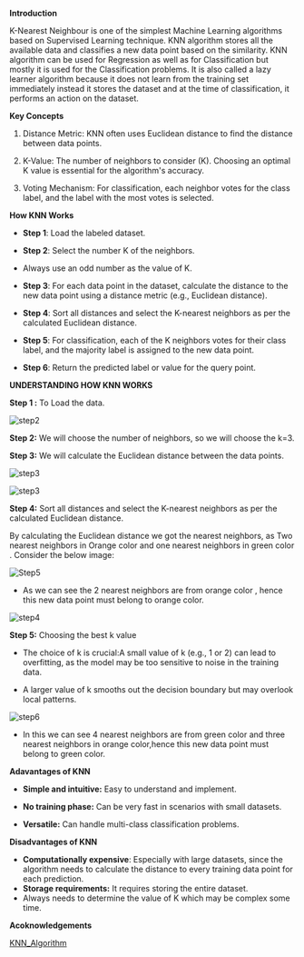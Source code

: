 **Introduction**

K-Nearest Neighbour is one of the simplest Machine Learning algorithms based on Supervised Learning technique. KNN algorithm stores all the available data and classifies a new data point based on the similarity. KNN algorithm can be used for Regression as well as for Classification but mostly it is used for the Classification problems. It is also called a lazy learner algorithm because it does not learn from the training set immediately instead it stores the dataset and at the time of classification, it performs an action on the dataset.

**Key Concepts** 

1.	Distance Metric: KNN often uses Euclidean distance to find the distance between data points.
   
3.	K-Value: The number of neighbors to consider (K). Choosing an optimal K value is essential for the algorithm's accuracy.
    
5.	Voting Mechanism: For classification, each neighbor votes for the class label, and the label with the most votes is selected.

**How KNN Works**

- **Step 1**: Load the labeled dataset.

- 	**Step 2**: Select the number K of the neighbors.
- 	Always use an odd number as the value of K.

- **Step 3**: For each data point in the dataset, calculate the distance to the new data point using a distance metric (e.g., Euclidean distance).

- **Step 4**: Sort all distances and select the K-nearest neighbors as per the calculated Euclidean distance.

- **Step 5**: For classification, each of the K neighbors votes for their class label, and the majority label is assigned to the new data point.

- **Step 6**: Return the predicted label or value for the query point.

**UNDERSTANDING HOW KNN WORKS**

**Step 1 :** To Load the data.

![step2](https://github.com/user-attachments/assets/1c777c73-fe57-4d30-a9ed-ab6807a9ad34)


**Step 2:** We will choose the number of neighbors, so we will choose the k=3.

**Step 3:** We will calculate the Euclidean distance between the data points. 

![step3](https://github.com/user-attachments/assets/2ceb6256-4331-4176-b0cf-1758b9aec764)

​![step3](https://github.com/user-attachments/assets/22e756cf-61bc-4ddc-99d6-fd4a0b0a008f)

**Step 4:** Sort all distances and select the K-nearest neighbors as per the calculated Euclidean distance.

By calculating the Euclidean distance we got the nearest neighbors, as Two nearest neighbors in Orange  color and one nearest neighbors in green color . Consider the below image:

![Step5](https://github.com/user-attachments/assets/507f4225-df39-41ff-a0a5-8a5b8f49d7f0)

-  As we can see the 2 nearest neighbors are from  orange color , hence this new data point must belong to orange color.

![step4](https://github.com/user-attachments/assets/2d692009-7866-4c09-a428-8050e3852062)

**Step 5:** Choosing the best k value
- The choice of k is crucial:A small value of k (e.g., 1 or 2) can lead to overfitting, as the model may be too sensitive to noise in the training data.

- A larger value of k smooths out the decision boundary but may overlook local patterns.

![step6](https://github.com/user-attachments/assets/739d183e-9b6a-4454-b54e-e6f1b728d054)

- In this we can see 4 nearest neighbors are from green color and three nearest neighbors in orange color,hence this new data point must belong to green color.

**Adavantages of KNN**

- **Simple and intuitive:** Easy to understand and implement.

- **No training phase:** Can be very fast in scenarios with small datasets.

- **Versatile:** Can handle multi-class classification problems.

**Disadvantages of KNN**

- **Computationally expensive**: Especially with large datasets, since the algorithm needs to calculate the distance to every training data point for each prediction.
- **Storage requirements:** It requires storing the entire dataset.
- Always needs to determine the value of K which may be complex some time.


**Acoknowledgements**

[KNN_Algorithm](https://www.javatpoint.com/k-nearest-neighbor-algorithm-for-machine-learning)











